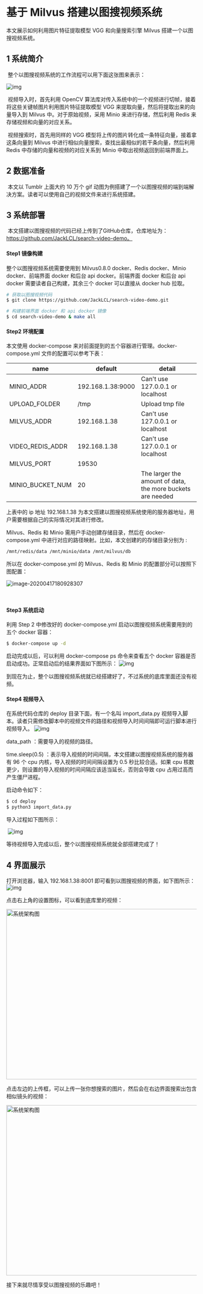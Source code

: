 # 基于 Milvus 搭建以图搜视频系统

本文展示如何利用图片特征提取模型 VGG 和向量搜索引擎 Milvus 搭建一个以图搜视频系统。

## 1 系统简介

​    整个以图搜视频系统的工作流程可以用下面这张图来表示：

![img](https://qqadapt.qpic.cn/txdocpic/0/96877aa0daf30039febde63551da6667/0?w=1830&h=394)            

​       视频导入时，首先利用 OpenCV 算法库对传入系统中的一个视频进行切帧，接着将这些关键帧图片利用图片特征提取模型 VGG 来提取向量，然后将提取出来的向量导入到 Milvus 中。对于原始视频，采用 Minio 来进行存储，然后利用 Redis 来存储视频和向量的对应关系。

​		视频搜索时，首先用同样的 VGG 模型将上传的图片转化成一条特征向量，接着拿这条向量到 Milvus 中进行相似向量搜索，查找出最相似的若干条向量，然后利用 Redis 中存储的向量和视频的对应关系到 Minio 中取出视频返回到前端界面上。

## **2 数据准备**

​		本文以 Tumblr 上面大约 10 万个 gif 动图为例搭建了一个以图搜视频的端到端解决方案。读者可以使用自己的视频文件来进行系统搭建。

## **3 系统部署**

​		本文搭建以图搜视频的代码已经上传到了GitHub仓库，仓库地址为：https://github.com/JackLCL/search-video-demo。

#### **Step1 镜像构建**

整个以图搜视频系统需要使用到 Milvus0.8.0 docker、Redis docker、Minio docker、前端界面 docker 和后台 api docker。前端界面 docker 和后台 api docker 需要读者自己构建，其余三个 docker 可以直接从 docker hub 拉取。

```bash
# 获取以图搜视频代码
$ git clone https://github.com/JackLCL/search-video-demo.git

# 构建前端界面 docker 和 api docker 镜像
$ cd search-video-demo & make all
```

#### **Step2 环境配置**

本文使用 docker-compose 来对前面提到的五个容器进行管理。docker-compose.yml 文件的配置可以参考下表：

| **name**         | **default**       | **detail**                                                 |
| ---------------- | ----------------- | ---------------------------------------------------------- |
| MINIO_ADDR       | 192.168.1.38:9000 | Can't use 127.0.0.1 or localhost                           |
| UPLOAD_FOLDER    | /tmp              | Upload tmp file                                            |
| MILVUS_ADDR      | 192.168.1.38      | Can't use 127.0.0.1 or localhost                           |
| VIDEO_REDIS_ADDR | 192.168.1.38      | Can't use 127.0.0.1 or localhost                           |
| MILVUS_PORT      | 19530             |                                                            |
| MINIO_BUCKET_NUM | 20                | The larger the amount of data, the more buckets are needed |

上表中的 ip 地址 192.168.1.38 为本文搭建以图搜视频系统使用的服务器地址，用户需要根据自己的实际情况对其进行修改。

Milvus、Redis 和 Minio 需用户手动创建存储目录，然后在 docker-compose.yml 中进行对应的路径映射。比如，本文创建的的存储目录分别为 :

```bash
/mnt/redis/data /mnt/minio/data /mnt/milvus/db
```

所以在 docker-compose.yml 的 Milvus、Redis 和 Minio 的配置部分可以按照下图配置：

![image-20200417180928307](C:\Users\24156\AppData\Roaming\Typora\typora-user-images\image-20200417180928307.png) 

​              

#### **Step3 系统启动**

利用 Step 2 中修改好的 docker-compose.yml 启动以图搜视频系统需要用到的五个 docker 容器：

```bash
$ docker-compose up -d
```

启动完成以后，可以利用 docker-compose ps 命令来查看五个 docker 容器是否启动成功。正常启动后的结果界面如下图所示：            ![img](https://qqadapt.qpic.cn/txdocpic/0/1f9e2c2398f82075c854ed97169e4133/0?w=1926&h=291)            

到现在为止，整个以图搜视频系统就已经搭建好了，不过系统的底库里面还没有视频。

#### **Step4 视频导入**

在系统代码仓库的 deploy 目录下面，有一个名叫 import_data.py 视频导入脚本。读者只需修改脚本中的视频文件的路径和视频导入时间间隔即可运行脚本进行视频导入。        ![img](https://qqadapt.qpic.cn/txdocpic/0/0b5f1eb7db6e2066f5a68515d7ca95dd/0?w=1476&h=1218)            

data_path ：需要导入的视频的路径。

time.sleep(0.5) ：表示导入视频的时间间隔，本文搭建以图搜视频系统的服务器有 96 个 cpu 内核，导入视频的时间间隔设置为 0.5 秒比较合适。如果 cpu 核数更少，则设置的导入视频的时间间隔应该适当延长，否则会导致 cpu 占用过高而产生僵尸进程。

启动命令如下：

```bash
$ cd deploy
$ python3 import_data.py
```

导入过程如下图所示：

​            ![img](https://qqadapt.qpic.cn/txdocpic/0/8d5184b5d4e852d682e672ed4de77843/0?w=567&h=720)            

等待视频导入完成以后，整个以图搜视频系统就全部搭建完成了！

## **4 界面展示**

打开浏览器，输入 192.168.1.38:8001 即可看到以图搜视频的界面，如下图所示：            ![img](https://qqadapt.qpic.cn/txdocpic/0/4c560007d4a03b3bb6095db901e9d66f/0?w=3840&h=1876)            

点击右上角的设置图标，可以看到底库里的视频： 

<img src="pic/pic1.png" width = "800" height = "450" alt="系统架构图" align=center />                      

点击左边的上传框，可以上传一张你想搜索的图片，然后会在右边界面搜索出包含相似镜头的视频：            

<img src="pic/pic2.png" width = "800" height = "450" alt="系统架构图" align=center />            

接下来就尽情享受以图搜视频的乐趣吧！
